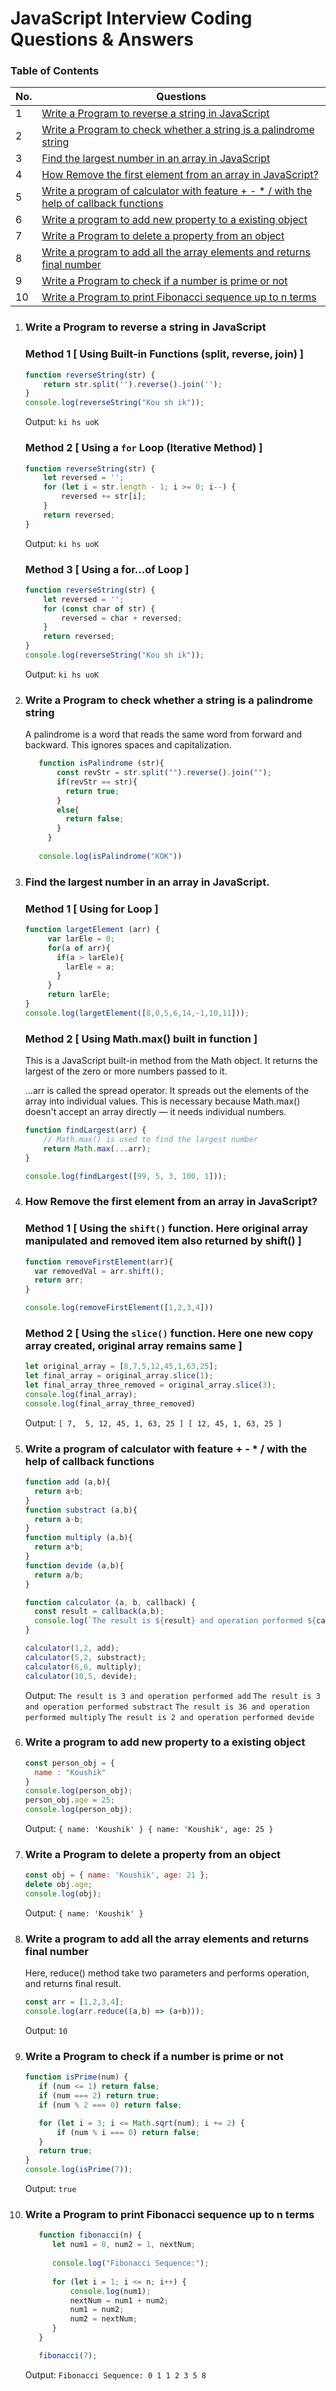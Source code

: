 # JavaScript Interview Coding Questions & Answers

### Table of Contents

<!-- TOC_START -->
| No. | Questions |
| --- | --------- |
| 1 | [Write a Program to reverse a string in JavaScript](#Write-a-Program-to-reverse-a-string-in-JavaScript) |
| 2 | [Write a Program to check whether a string is a palindrome string](#Write-a-Program-to-check-whether-a-string-is-a-palindrome-string) |
| 3 | [Find the largest number in an array in JavaScript](#Find-the-largest-number-in-an-array-in-JavaScript) |
| 4 | [How Remove the first element from an array in JavaScript?](#How-Remove-the-first-element-from-an-array-in-JavaScript)
| 5 | [Write a program of calculator with feature + - * / with the help of callback functions](#Write-a-program-of-calculator-with-feature-+---*-/-with-the-help-of-callback-functions)
| 6 | [Write a program to add new property to a existing object](#Write-a-program-to-add-new-property-to-a-existing-object)
| 7 | [Write a Program to delete a property from an object](#Write-a-Program-to-delete-a-property-from-an-object)
| 8 | [Write a program to add all the array elements and returns final number](#Write-a-program-to-add-all-the-array-elements-and-returns-final-number)
| 9 | [Write a Program to check if a number is prime or not](#Write-a-Program-to-check-if-a-number-is-prime-or-not)
| 10 | [Write a Program to print Fibonacci sequence up to n terms](#Write-a-Program-to-print-Fibonacci-sequence-up-to-n-terms)
<!-- TOC_END -->

1. ### Write a Program to reverse a string in JavaScript

   ### Method 1 [ Using Built-in Functions (split, reverse, join) ]
   ```javascript
   function reverseString(str) {
       return str.split('').reverse().join('');
   }
   console.log(reverseString("Kou sh ik"));
   ```
   Output: `ki hs uoK`

   ### Method 2 [ Using a `for` Loop (Iterative Method) ]
   ```javascript
   function reverseString(str) {
       let reversed = '';
       for (let i = str.length - 1; i >= 0; i--) {
           reversed += str[i];
       }
       return reversed;
   }
   ```
   Output: `ki hs uoK`

   ### Method 3 [ Using a for...of Loop ]
   ```javascript
   function reverseString(str) {
       let reversed = '';
       for (const char of str) {
           reversed = char + reversed;
       }
       return reversed;
   }
   console.log(reverseString("Kou sh ik"));
   ```
   Output: `ki hs uoK`

2. ### Write a Program to check whether a string is a palindrome string

    A palindrome is a word that reads the same word from forward and backward. This ignores spaces and capitalization.
    ```javascript
       function isPalindrome (str){
           const revStr = str.split("").reverse().join("");
           if(revStr == str){
             return true;
           }
           else{
             return false;
           }
         }
         
       console.log(isPalindrome("KOK"))
    ```

3. ### Find the largest number in an array in JavaScript.

   ### Method 1 [ Using for Loop ]
   
   ```javascript
   function largetElement (arr) {
        var larEle = 0;
        for(a of arr){
          if(a > larEle){
            larEle = a;
          }
        }
        return larEle;
   }
   console.log(largetElement([8,0,5,6,14,-1,10,11]));
   ```
   ### Method 2 [ Using Math.max() built in function ]

   This is a JavaScript built-in method from the Math object.
   It returns the largest of the zero or more numbers passed to it.
   
   ...arr is called the spread operator.
   It spreads out the elements of the array into individual values.
   This is necessary because Math.max() doesn't accept an array directly — it needs individual numbers.
   
   ```javascript
   function findLargest(arr) {
       // Math.max() is used to find the largest number
       return Math.max(...arr); 
   }

   console.log(findLargest([99, 5, 3, 100, 1]));
   ```

4. ### How Remove the first element from an array in JavaScript?

   ### Method 1 [ Using the `shift()` function. Here original array manipulated and removed item also returned by shift() ]
   
   ```javascript
   function removeFirstElement(arr){
     var removedVal = arr.shift();
     return arr;
   }

   console.log(removeFirstElement([1,2,3,4]))
   ```

   ### Method 2 [ Using the `slice()` function. Here one new copy array created, original array remains same ]

   ```javascript
   let original_array = [8,7,5,12,45,1,63,25];
   let final_array = original_array.slice(1);
   let final_array_three_removed = original_array.slice(3);
   console.log(final_array);
   console.log(final_array_three_removed)
   ```
   Output: `
   [ 7,  5, 12, 45, 1, 63, 25 ]
   [ 12, 45, 1, 63, 25 ] `


5. ### Write a program of calculator with feature + - * / with the help of callback functions
   ```javascript   
   function add (a,b){
     return a+b;
   }
   function substract (a,b){
     return a-b;
   }
   function multiply (a,b){
     return a*b;
   }
   function devide (a,b){
     return a/b;
   }
   
   function calculator (a, b, callback) {
     const result = callback(a,b);
     console.log(`The result is ${result} and operation performed ${callback.name}`);
   }
   
   calculator(1,2, add);
   calculator(5,2, substract);
   calculator(6,6, multiply);
   calculator(10,5, devide);
   ```
   Output:
   `The result is 3 and operation performed add`
   `The result is 3 and operation performed substract`
   `The result is 36 and operation performed multiply`
   `The result is 2 and operation performed devide`

6. ### Write a program to add new property to a existing object
   ```javascript
   const person_obj = {
     name : "Koushik"
   }
   console.log(person_obj);
   person_obj.age = 25;
   console.log(person_obj);
   ```
   Output: `
   { name: 'Koushik' }
   { name: 'Koushik', age: 25 }
   `
7. ### Write a Program to delete a property from an object
   ```javascript
   const obj = { name: 'Koushik', age: 21 };
   delete obj.age;
   console.log(obj);
   ```
   Output:
   `{ name: 'Koushik' }`

8. ### Write a program to add all the array elements and returns final number
   Here, reduce() method take two parameters and performs operation, and returns final result.
   ```javascript
   const arr = [1,2,3,4];
   console.log(arr.reduce((a,b) => (a+b)));
   ```
   Output: `10`

9. ### Write a Program to check if a number is prime or not
    ```javascript
    function isPrime(num) {
       if (num <= 1) return false;
       if (num === 2) return true;
       if (num % 2 === 0) return false;
   
       for (let i = 3; i <= Math.sqrt(num); i += 2) {
           if (num % i === 0) return false;
       }
       return true;
    }
    console.log(isPrime(7));
    ```
    Output: `true`

10. ### Write a Program to print Fibonacci sequence up to n terms
    ```javascript
       function fibonacci(n) {
          let num1 = 0, num2 = 1, nextNum;
      
          console.log("Fibonacci Sequence:");
      
          for (let i = 1; i <= n; i++) {
              console.log(num1);
              nextNum = num1 + num2;
              num1 = num2;
              num2 = nextNum;
          }
       }

       fibonacci(7);
    ```
    Output:
    `Fibonacci Sequence:
      0
      1
      1
      2
      3
      5
      8`
